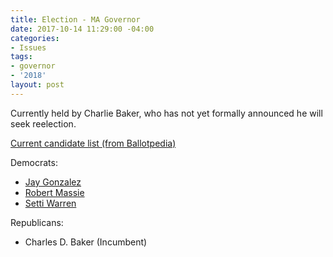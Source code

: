 ```yaml
---
title: Election - MA Governor
date: 2017-10-14 11:29:00 -04:00
categories:
- Issues
tags:
- governor
- '2018'
layout: post
---
```


Currently held by Charlie Baker, who has not yet formally announced he will seek reelection. 

[Current candidate list (from Ballotpedia)](https://ballotpedia.org/Massachusetts_gubernatorial_and_lieutenant_gubernatorial_election,_2018)

Democrats:
* [Jay Gonzalez](http://jay4ma.com/)
* [Robert Massie](https://www.bobmassie2018.com/)
* [Setti Warren](http://settiwarren.com/)

Republicans:
* Charles D. Baker (Incumbent)
